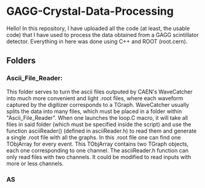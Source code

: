 # GAGG-Crystal-Data-Processing
Hello!
In this repository, I have uploaded all the code (at least, the usable code) that I have used to process the data obtained from a GAGG scintillator detector.
Everything in here was done using C++ and ROOT (root.cern).
## Folders

### Ascii_File_Reader:
This folder serves to turn the ascii files outputed by CAEN's WaveCatcher into much more convenient and light .root files, where each waveform captured by the digitizer corresponds to a TGraph. WaveCatcher usually splits the data into many files, which must be placed in a folder within "Ascii_File_Reader".
When one launches the loop.C macro, it will take all files in said folder (which must be specified inside the script) and use the function asciiReader() (defined in asciiReader.h) to read them and generate a single .root file with all the graphs. In this .root file one can find one TObjArray for every event. This TObjArray contains two TGraph objects, each one corresponding to one channel.
The asciiReader.h function can only read files with two channels. It could be modified to read inputs with more or less channels.

### AS
    
